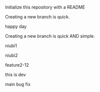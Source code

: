 Initialize this repository with a README

Creating a new branch is quick.

happy day

Creating a new branch is quick AND simple.

niubi1

niubi2

feature2-12

this is dev 

main bug fix
